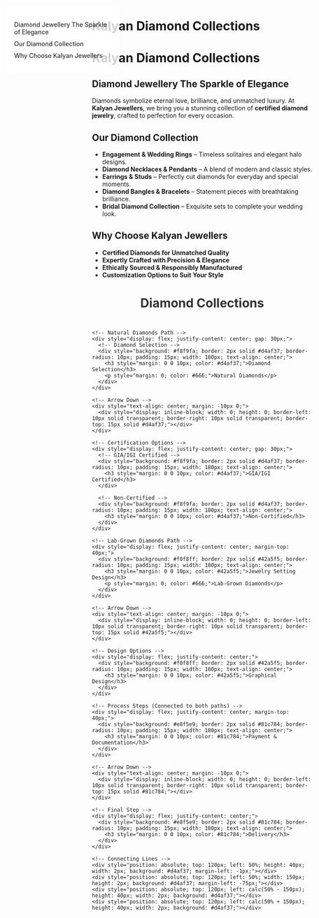 
<style>
/* Light Theme */
[data-md-color-scheme="default"] h1, 
[data-md-color-scheme="default"] h2, 
[data-md-color-scheme="default"] h3, 
[data-md-color-scheme="default"] h4, 
[data-md-color-scheme="default"] h5, 
[data-md-color-scheme="default"] h6 {
    color: purple !important;
}

/* Dark Theme */
[data-md-color-scheme="slate"] h1, 
[data-md-color-scheme="slate"] h2, 
[data-md-color-scheme="slate"] h3, 
[data-md-color-scheme="slate"] h4, 
[data-md-color-scheme="slate"] h5, 
[data-md-color-scheme="slate"] h6 {
    color: yellow !important;
}
</style>

# Kalyan Diamond Collections

<style>
.sidebar {
  position: fixed;
  top: 60px;
  left: 30px;
  width: 220px;
  background-color: rgba(255, 255, 255, 0.8);
  padding: 20px;
  border-radius: 12px;
  
  z-index: 900;
}
.sidebar a {
  display: block;
  margin: 10px 0;
  color: #333;
  text-decoration: none;
  font-weight: 500;
}
.sidebar a:hover {
  color: var(--md-accent-fg-color);
}
.content {
  margin-left: 250px;
}
</style>

<div class="sidebar">
  
  <a href="#diamond-jewellery-the-sparkle-of-elegance">Diamond Jewellery The Sparkle of Elegance</a>
  <a href="#our-diamond-collection">Our Diamond Collection</a>
  <a href="#why-choose-kalyan-jewellers">Why Choose Kalyan Jewellers</a>
  
</div>

# **Kalyan Diamond Collections**


## **Diamond Jewellery The Sparkle of Elegance**  

Diamonds symbolize eternal love, brilliance, and unmatched luxury. At **Kalyan Jewellers**, we bring you a stunning collection of **certified diamond jewelry**, crafted to perfection for every occasion.  

## **Our Diamond Collection**  

- **Engagement & Wedding Rings** – Timeless solitaires and elegant halo designs.  
- **Diamond Necklaces & Pendants** – A blend of modern and classic styles.  
- **Earrings & Studs** – Perfectly cut diamonds for everyday and special moments.  
- **Diamond Bangles & Bracelets** – Statement pieces with breathtaking brilliance.  
- **Bridal Diamond Collection** – Exquisite sets to complete your wedding look.  

## **Why Choose Kalyan Jewellers**  


- **Certified Diamonds for Unmatched Quality**  
- **Expertly Crafted with Precision & Elegance**  
- **Ethically Sourced & Responsibly Manufactured**  
- **Customization Options to Suit Your Style**  




<div style="max-width: 800px; margin: 0 auto;">
  <h1 style="color: #333; text-align: center; margin-bottom: 30px;">Diamond Collections</h1>

  <!-- Flowchart Container -->
  <div style="display: flex; flex-direction: column; gap: 20px; position: relative;">

    <!-- Natural Diamonds Path -->
    <div style="display: flex; justify-content: center; gap: 30px;">
      <!-- Diamond Selection -->
      <div style="background: #f8f9fa; border: 2px solid #d4af37; border-radius: 10px; padding: 15px; width: 180px; text-align: center;">
        <h3 style="margin: 0 0 10px; color: #d4af37;">Diamond Selection</h3>
        <p style="margin: 0; color: #666;">Natural Diamonds</p>
      </div>
    </div>

    <!-- Arrow Down -->
    <div style="text-align: center; margin: -10px 0;">
      <div style="display: inline-block; width: 0; height: 0; border-left: 10px solid transparent; border-right: 10px solid transparent; border-top: 15px solid #d4af37;"></div>
    </div>

    <!-- Certification Options -->
    <div style="display: flex; justify-content: center; gap: 30px;">
      <!-- GIA/IGI Certified -->
      <div style="background: #f8f9fa; border: 2px solid #d4af37; border-radius: 10px; padding: 15px; width: 180px; text-align: center;">
        <h3 style="margin: 0 0 10px; color: #d4af37;">GIA/IGI Certified</h3>
      </div>
      
      <!-- Non-Certified -->
      <div style="background: #f8f9fa; border: 2px solid #d4af37; border-radius: 10px; padding: 15px; width: 180px; text-align: center;">
        <h3 style="margin: 0 0 10px; color: #d4af37;">Non-Certified</h3>
      </div>
    </div>

    <!-- Lab-Grown Diamonds Path -->
    <div style="display: flex; justify-content: center; margin-top: 40px;">
      <div style="background: #f0f8ff; border: 2px solid #42a5f5; border-radius: 10px; padding: 15px; width: 180px; text-align: center;">
        <h3 style="margin: 0 0 10px; color: #42a5f5;">Jewelry Setting Design</h3>
        <p style="margin: 0; color: #666;">Lab-Grown Diamonds</p>
      </div>
    </div>

    <!-- Arrow Down -->
    <div style="text-align: center; margin: -10px 0;">
      <div style="display: inline-block; width: 0; height: 0; border-left: 10px solid transparent; border-right: 10px solid transparent; border-top: 15px solid #42a5f5;"></div>
    </div>

    <!-- Design Options -->
    <div style="display: flex; justify-content: center;">
      <div style="background: #f0f8ff; border: 2px solid #42a5f5; border-radius: 10px; padding: 15px; width: 180px; text-align: center;">
        <h3 style="margin: 0 0 10px; color: #42a5f5;">Graphical Design</h3>
      </div>
    </div>

    <!-- Process Steps (Connected to both paths) -->
    <div style="display: flex; justify-content: center; margin-top: 40px;">
      <div style="background: #e8f5e9; border: 2px solid #81c784; border-radius: 10px; padding: 15px; width: 180px; text-align: center;">
        <h3 style="margin: 0 0 10px; color: #81c784;">Payment & Documentation</h3>
      </div>
    </div>

    <!-- Arrow Down -->
    <div style="text-align: center; margin: -10px 0;">
      <div style="display: inline-block; width: 0; height: 0; border-left: 10px solid transparent; border-right: 10px solid transparent; border-top: 15px solid #81c784;"></div>
    </div>

    <!-- Final Step -->
    <div style="display: flex; justify-content: center;">
      <div style="background: #e8f5e9; border: 2px solid #81c784; border-radius: 10px; padding: 15px; width: 180px; text-align: center;">
        <h3 style="margin: 0 0 10px; color: #81c784;">Delivery</h3>
      </div>
    </div>

    <!-- Connecting Lines -->
    <div style="position: absolute; top: 120px; left: 50%; height: 40px; width: 2px; background: #d4af37; margin-left: -1px;"></div>
    <div style="position: absolute; top: 120px; left: 50%; width: 150px; height: 2px; background: #d4af37; margin-left: -75px;"></div>
    <div style="position: absolute; top: 120px; left: calc(50% - 150px); height: 40px; width: 2px; background: #d4af37;"></div>
    <div style="position: absolute; top: 120px; left: calc(50% + 150px); height: 40px; width: 2px; background: #d4af37;"></div>
  </div>
</div>

<style>
/* Slide and highlight heading on hover */
h1:hover,
h2:hover,
h3:hover,
h4:hover,
h5:hover,
h6:hover {
  transform: translateX(4px); /* Slide effect */
  
  transition: all 0.3s ease-in-out;
  cursor: pointer;
  padding-inline: 4px;
  border-radius: 4px;
}
</style>